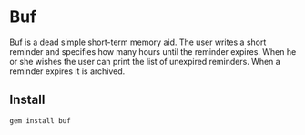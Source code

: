 # Buf

Buf is a dead simple short-term memory aid. The user writes a short reminder and specifies how many hours until the reminder expires. When he or she wishes the user can print the list of unexpired reminders. When a reminder expires it is archived.

## Install

`gem install buf`
